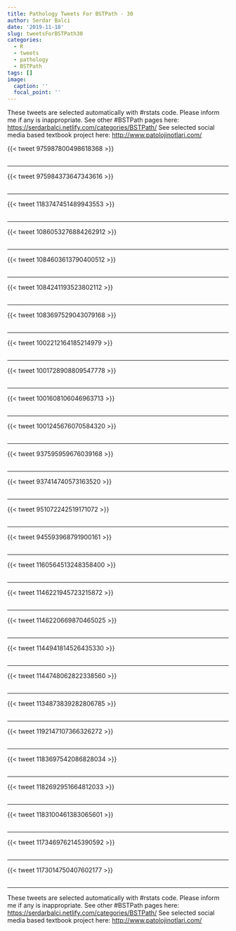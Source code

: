 ```yaml
---
title: Pathology Tweets For BSTPath - 30
author: Serdar Balci
date: '2019-11-18'
slug: tweetsForBSTPath30
categories:
  - R
  - tweets
  - pathology
  - BSTPath
tags: []
image:
  caption: ''
  focal_point: ''
---
```



These tweets are selected automatically with #rstats code. Please inform me if any is inappropriate.
See other #BSTPath pages here: https://serdarbalci.netlify.com/categories/BSTPath/ 
See selected social media based textbook project here: http://www.patolojinotlari.com/

{{< tweet 975987800498618368 >}}
<br>
<br>
<hr>
{{< tweet 975984373647343616 >}}
<br>
<br>
<hr>
{{< tweet 1183747451489943553 >}}
<br>
<br>
<hr>
{{< tweet 1086053276884262912 >}}
<br>
<br>
<hr>
{{< tweet 1084603613790400512 >}}
<br>
<br>
<hr>
{{< tweet 1084241193523802112 >}}
<br>
<br>
<hr>
{{< tweet 1083697529043079168 >}}
<br>
<br>
<hr>
{{< tweet 1002212164185214979 >}}
<br>
<br>
<hr>
{{< tweet 1001728908809547778 >}}
<br>
<br>
<hr>
{{< tweet 1001608106046963713 >}}
<br>
<br>
<hr>
{{< tweet 1001245676070584320 >}}
<br>
<br>
<hr>
{{< tweet 937595959676039168 >}}
<br>
<br>
<hr>
{{< tweet 937414740573163520 >}}
<br>
<br>
<hr>
{{< tweet 951072242519171072 >}}
<br>
<br>
<hr>
{{< tweet 945593968791900161 >}}
<br>
<br>
<hr>
{{< tweet 1160564513248358400 >}}
<br>
<br>
<hr>
{{< tweet 1146221945723215872 >}}
<br>
<br>
<hr>
{{< tweet 1146220669870465025 >}}
<br>
<br>
<hr>
{{< tweet 1144941814526435330 >}}
<br>
<br>
<hr>
{{< tweet 1144748062822338560 >}}
<br>
<br>
<hr>
{{< tweet 1134873839282806785 >}}
<br>
<br>
<hr>
{{< tweet 1192147107366326272 >}}
<br>
<br>
<hr>
{{< tweet 1183697542086828034 >}}
<br>
<br>
<hr>
{{< tweet 1182692951664812033 >}}
<br>
<br>
<hr>
{{< tweet 1183100461383065601 >}}
<br>
<br>
<hr>
{{< tweet 1173469762145390592 >}}
<br>
<br>
<hr>
{{< tweet 1173014750407602177 >}}
<br>
<br>
<hr>


These tweets are selected automatically with #rstats code. Please inform me if any is inappropriate.
See other #BSTPath pages here: https://serdarbalci.netlify.com/categories/BSTPath/ 
See selected social media based textbook project here: http://www.patolojinotlari.com/
